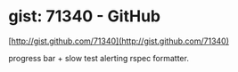 <!--
id: 287993149
link: http://tumblr.atmos.org/post/287993149/gist-71340-github
slug: gist-71340-github
date: Thu Dec 17 2009 14:30:00 GMT-0800 (PST)
publish: 2009-12-017
tags: 
title: gist: 71340 -  GitHub
-->


gist: 71340 -  GitHub
=====================

[http://gist.github.com/71340](http://gist.github.com/71340)

progress bar + slow test alerting rspec formatter.

